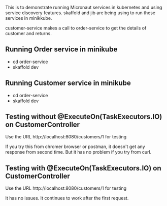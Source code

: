 This is to demonstrate running Micronaut services in kubernetes and using service discovery features.
skaffold and jib are being using to run these services in minikkube. 

customer-service makes a call to order-service to get the details of customer and returns.

## Running Order service in minikube
- cd order-service
- skaffold dev

## Running Customer service in minikube
- cd order-service
- skaffold dev

## Testing without @ExecuteOn(TaskExecutors.IO) on CustomerController
Use the URL http://localhost:8080/customers/1 for testing

If you try this from chromer browser or postman, it doesn't get any response from second time.
But it has no problem if you try from curl.

## Testing with @ExecuteOn(TaskExecutors.IO) on CustomerController
Use the URL http://localhost:8080/customers/1 for testing

It has no issues. It continues to work after the first request.





